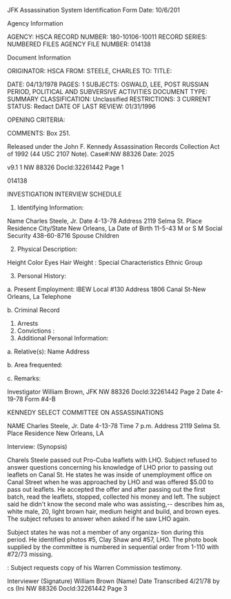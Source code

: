 JFK Assassination System
Identification Form
Date: 10/6/201

Agency Information

AGENCY: HSCA
RECORD NUMBER: 180-10106-10011
RECORD SERIES: NUMBERED FILES
AGENCY FILE NUMBER: 014138

Document Information

ORIGINATOR: HSCA
FROM: STEELE, CHARLES
TO:
TITLE:

DATE: 04/13/1978
PAGES: 1
SUBJECTS: OSWALD, LEE, POST RUSSIAN PERIOD, POLITICAL AND
SUBVERSIVE ACTIVITIES
DOCUMENT TYPE: SUMMARY
CLASSIFICATION: Unclassified
RESTRICTIONS: 3
CURRENT STATUS: Redact
DATE OF LAST REVIEW: 01/31/1996

OPENING CRITERIA:

COMMENTS: Box 251.

Released under the John F. Kennedy
Assassination Records Collection Act of
1992 (44 USC 2107 Note). Case#:NW
88326 Date: 2025

v9.1 1
NW 88326 Docld:32261442 Page 1

014138

INVESTIGATION INTERVIEW SCHEDULE

1. Identifying Information:

Name Charles Steele, Jr. Date 4-13-78
Address 2119 Selma St. Place Residence
City/State New Orleans, La
Date of Birth 11-5-43 M or S M
Social Security 438-60-8716 Spouse
Children

2. Physical Description:

Height Color Eyes Hair
Weight : Special Characteristics
Ethnic Group

3. Personal History:

a. Present Employment: IBEW Local #130
Address 1806 Canal St-New Orleans, La
Telephone

b. Criminal Record
1. Arrests
2. Convictions
:
4. Additional Personal Information:

a. Relative(s): Name
Address

b. Area frequented:

c. Remarks:

Investigator William Brown, JFK
NW 88326 Docld:32261442 Page 2 Date 4-19-78
Form #4-B

KENNEDY
SELECT COMMITTEE ON ASSASSINATIONS

NAME Charles Steele, Jr. Date 4-13-78 Time 7 p.m.
Address 2119 Selma St. Place Residence
New Orleans, LA

Interview: (Synopsis)

Charels Steele passed out Pro-Cuba leaflets with
LHỌ. Subject refused to answer questions concerning his
knowledge of LHO prior to passing out leaflets on Canal
St. He states he was inside of unemployment office on
Canal Street when he was approached by LHO and was
offered $5.00 to pass out leaflets. He accepted the
offer and after passing out the first batch, read the
leaflets, stopped, collected his money and left. The subject
said he didn't know the second male who was assisting,--
describes him as, white male, 20, light brown hair, medium
height and build, and brown eyes. The subject refuses to
answer when asked if he saw LHO again.

Subject states he was not a member of any organiza-
tion during this period. He identified photos #5, Clay Shaw
and #57, LHO. The photo book supplied by the committee
is numbered in sequential order from 1-110 with #72/73
missing.

: Subject requests copy of his Warren Commission
testimony.

Interviewer (Signature)
William Brown (Name)
Date Transcribed 4/21/78 by cs
(Ini
NW 88326 Docld:32261442 Page 3

